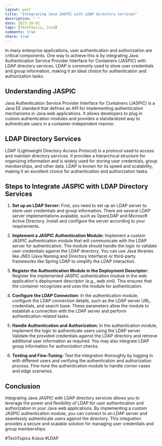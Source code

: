 ```yaml
---
layout: post
title: "Integrating Java JASPIC with LDAP directory services"
description: " "
date: 2023-10-01
tags: [TechTopics, Java]
comments: true
share: true
---
```


In many enterprise applications, user authentication and authorization are critical components. One way to achieve this is by integrating Java Authentication Service Provider Interface for Containers (JASPIC) with LDAP directory services. LDAP is commonly used to store user credentials and group information, making it an ideal choice for authentication and authorization tasks.

## Understanding JASPIC

Java Authentication Service Provider Interface for Containers (JASPIC) is a Java EE standard that defines an API for implementing authentication mechanisms in Java web applications. It allows developers to plug in custom authentication modules and provides a standardized way to authenticate users in a container-independent manner.

## LDAP Directory Services

LDAP (Lightweight Directory Access Protocol) is a protocol used to access and maintain directory services. It provides a hierarchical structure for organizing information and is widely used for storing user credentials, group memberships, and other data. LDAP is known for its speed and scalability, making it an excellent choice for authentication and authorization tasks.

## Steps to Integrate JASPIC with LDAP Directory Services

1. **Set up an LDAP Server:** First, you need to set up an LDAP server to store user credentials and group information. There are several LDAP server implementations available, such as OpenLDAP and Microsoft Active Directory. Install and configure the server according to your requirements.

2. **Implement a JASPIC Authentication Module:** Implement a custom JASPIC authentication module that will communicate with the LDAP server for authentication. The module should handle the logic to validate user credentials against the LDAP directory. You can use Java libraries like JNDI (Java Naming and Directory Interface) or third-party frameworks like Spring LDAP to simplify the LDAP interaction.

3. **Register the Authentication Module in the Deployment Descriptor:** Register the implemented JASPIC authentication module in the web application's deployment descriptor (e.g., web.xml). This ensures that the container recognizes and uses the module for authentication.

4. **Configure the LDAP Connection:** In the authentication module, configure the LDAP connection details, such as the LDAP server URL, credentials, and search base. These parameters allow the module to establish a connection with the LDAP server and perform authentication-related tasks.

5. **Handle Authentication and Authorization:** In the authentication module, implement the logic to authenticate users using the LDAP server. Validate the provided credentials against the LDAP directory and retrieve additional user information as required. You may also integrate LDAP group information for authorization checks.

6. **Testing and Fine-Tuning:** Test the integration thoroughly by logging in with different users and verifying the authentication and authorization process. Fine-tune the authentication module to handle corner cases and edge scenarios.

## Conclusion

Integrating Java JASPIC with LDAP directory services allows you to leverage the power and flexibility of LDAP for user authentication and authorization in your Java web applications. By implementing a custom JASPIC authentication module, you can connect to an LDAP server and seamlessly authenticate users against the directory. This integration provides a secure and scalable solution for managing user credentials and group memberships. 

#TechTopics #Java #LDAP